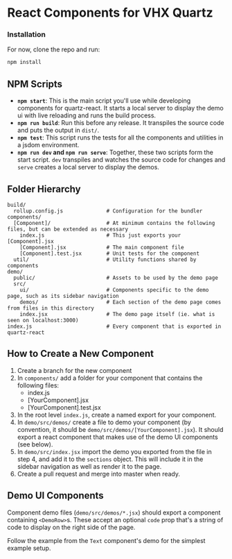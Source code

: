 # React Components for VHX Quartz

### Installation

For now, clone the repo and run:

```bash
npm install
```


## NPM Scripts

- **`npm start`**: This is the main script you'll use while developing components for quartz-react. It starts a local server to display the demo ui with live reloading and runs the build process.
- **`npm run build`**: Run this before any release. It transpiles the source code and puts the output in `dist/`.
- **`npm test`**: This script runs the tests for all the components and utilities in a jsdom environment.
- **`npm run dev` and `npm run serve`**: Together, these two scripts form the start script. `dev` transpiles and watches the source code for changes and `serve` creates a local server to display the demos.


## Folder Hierarchy
```
build/
  rollup.config.js              # Configuration for the bundler
components/
  [Component]/                  # At minimum contains the following files, but can be extended as necessary
    index.js                    # This just exports your [Component].jsx
    [Component].jsx             # The main component file
    [Component].test.jsx        # Unit tests for the component
  util/                         # Utility functions shared by components
demo/
  public/                       # Assets to be used by the demo page
  src/
    ui/                         # Components specific to the demo page, such as its sidebar navigation
    demos/                      # Each section of the demo page comes from files in this directory
    index.jsx                   # The demo page itself (ie. what is seen on localhost:3000)
index.js                        # Every component that is exported in quartz-react
```


## How to Create a New Component

1. Create a branch for the new component
2. In `components/` add a folder for your component that contains the following files:
    - index.js
    - [YourComponent].jsx
    - [YourComponent].test.jsx
3. In the root level `index.js`, create a named export for your component.
4. In `demo/src/demos/` create a file to demo your component (by convention, it should be `demo/src/demos/[YourComponent].jsx`). It should export a react component that makes use of the demo UI components (see below).
5. In `demo/src/index.jsx` import the demo you exported from the file in step 4, and add it to the `sections` object. This will include it in the sidebar navigation as well as render it to the page.
6. Create a pull request and merge into master when ready.


## Demo UI Components

Component demo files (`demo/src/demos/*.jsx`) should export a component containing `<DemoRow>`s. These accept an optional `code` prop that's a string of code to display on the right side of the page.

Follow the example from the `Text` component's demo for the simplest example setup.

